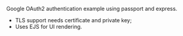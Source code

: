 Google OAuth2 authentication example using passport and express.
- TLS support needs certificate and private key;
- Uses EJS for UI rendering.